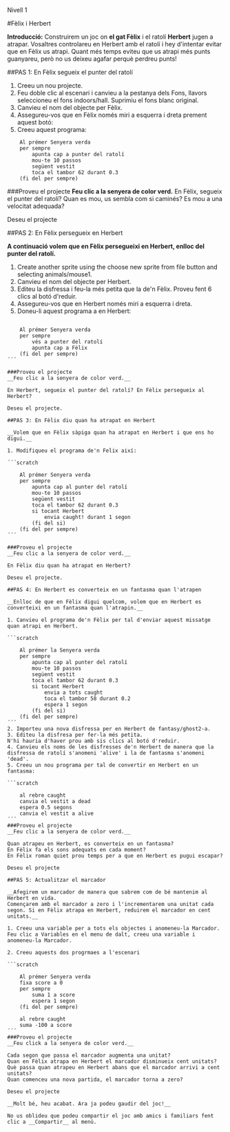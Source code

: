 Nivell 1

#Fèlix i Herbert

__Introducció:__
Construirem un joc on __el gat Fèlix__ i el ratolí __Herbert__ jugen a atrapar. Vosaltres controlareu en Herbert amb el ratolí i hey d'intentar evitar que en Fèlix us atrapi. Quant més temps eviteu que us atrapi més punts guanyareu, però no us deixeu agafar perquè perdreu punts!

##PAS 1: En Fèlix segueix el punter del ratolí

1. Creeu un nou projecte.
2. Feu doble clic al escenari i canvieu a la pestanya dels Fons, llavors seleccioneu el fons indoors/hall. Suprimiu el fons blanc original.
3. Canvieu el nom del objecte per Fèlix. 
4. Assegureu-vos que en Fèlix només miri a esquerra i dreta prement aquest botó:
5. Creeu aquest programa:

```scratch
	Al prémer Senyera verda
	per sempre
		apunta cap a punter del ratolí
		mou-te 10 passos
		següent vestit
		toca el tambor 62 durant 0.3
	(fi del per sempre)
```
		
###Proveu el projecte
__Feu clic a la senyera de color verd.__
En Fèlix, segueix el punter del ratolí? Quan es mou, us sembla com si caminés? Es mou a una velocitat adequada?

Deseu el projecte

##PAS 2: En Fèlix persegueix en Herbert

__A continuació volem que en Fèlix persegueixi en Herbert, enlloc del punter del ratolí.__

1. Create another sprite using the choose new sprite from file button and selecting animals/mouse1.
2. Canvieu el nom del objecte per Herbert.
3. Editeu la disfressa i feu-la més petita que la de'n Fèlix.
Proveu fent 6 clics al botó d'reduir.
4. Assegureu-vos que en Herbert només miri a esquerra i dreta.
5. Doneu-li aquest programa a en Herbert:


```scratch
	
	Al prémer Senyera verda
	per sempre
		vés a punter del ratolí
		apunta cap a Fèlix
	(fi del per sempre)
´´´

###Proveu el projecte
__Feu clic a la senyera de color verd.__

En Herbert, segueix el punter del ratolí? En Fèlix persegueix al Herbert?

Deseu el projecte.

##PAS 3: En Fèlix diu quan ha atrapat en Herbert

__Volem que en Fèlix sàpiga quan ha atrapat en Herbert i que ens ho digui.__

1. Modifiqueu el programa de'n Felix així:

´´´scratch
	
	Al prémer Senyera verda
	per sempre
		apunta cap al punter del ratolí
		mou-te 10 passos
		següent vestit
		toca el tambor 62 durant 0.3
		si tocant Herbert
			envia caught! durant 1 segon
		(fi del si)
	(fi del per sempre)
´´´

###Proveu el projecte
__Feu clic a la senyera de color verd.__

En Fèlix diu quan ha atrapat en Herbert?

Deseu el projecte.

##PAS 4: En Herbert es converteix en un fantasma quan l'atrapen

__Enlloc de que en Fèlix digui quelcom, volem que en Herbert es converteixi en un fantasma quan l'atrapin.__

1. Canvieu el programa de'n Fèlix per tal d'enviar aquest missatge quan atrapi en Herbert.

```scratch
	
	Al prémer la Senyera verda
	per sempre
		apunta cap al punter del ratolí
		mou-te 10 passos
		següent vestit
		toca el tambor 62 durant 0.3
		si tocant Herbert
			envia a tots caught
			toca el tambor 58 durant 0.2
			espera 1 segon
		(fi del si)
	(fi del per sempre)
´´´
2. Importeu una nova disfressa per en Herbert de fantasy/ghost2-a.
3. Editeu la disfresa per fer-la més petita.
N'hi hauria d'haver prou amb sis clics al botó d'reduir.
4. Canvieu els noms de les disfresses de'n Herbert de manera que la disfressa de ratolí s'anomeni 'alive' i la de fantasma s'anomeni 'dead'.
5. Creeu un nou programa per tal de convertir en Herbert en un fantasma:

```scratch
	
	al rebre caught
	canvia el vestit a dead
	espera 0.5 segons
	canvia el vestit a alive
´´´	
###Proveu el projecte
__Feu clic a la senyera de color verd.__

Quan atrapeu en Herbert, es converteix en un fantasma?
En Fèlix fa els sons adequats en cada moment?
En Fèlix roman quiet prou temps per a que en Herbert es pugui escapar?

Deseu el projecte

##PAS 5: Actualitzar el marcador

__Afegirem un marcador de manera que sabrem com de bé mantenim al Herbert en vida.
Començarem amb el marcador a zero i l'incrementarem una unitat cada segon. Si en Fèlix atrapa en Herbert, reduirem el marcador en cent unitats.__

1. Creeu una variable per a tots els objectes i anomeneu-la Marcador. Feu clic a Variables en el menu de dalt, creeu una variable i anomeneu-la Marcador.

2. Creeu aquests dos progrmaes a l'escenari

```scratch
	
	Al prémer Senyera verda
	fixa score a 0
	per sempre
		suma 1 a score
		espera 1 segon
	(fi del per sempre)
		
	al rebre caught
	suma -100 a score
´´´
###Proveu el projecte
__Feu click a la senyera de color verd.__

Cada segon que passa el marcador augmenta una unitat?
Quan en Fèlix atrapa en Herbert el marcador disminueix cent unitats?
Què passa quan atrapeu en Herbert abans que el marcador arrivi a cent unitats? 
Quan comenceu una nova partida, el marcador torna a zero?

Deseu el projecte

__Molt bé, heu acabat. Ara ja podeu gaudir del joc!__

No us oblideu que podeu compartir el joc amb amics i familiars fent clic a __Compartir__ al menú.